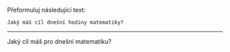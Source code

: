 Přeformuluj následující text:

```
Jaký máš cíl dnešní hodiny matematiky?
```

---

<!-- chatcmpl-749abypyKzke55ksMlZ1Th8ulUBlV -->

Jaký cíl máš pro dnešní matematiku?